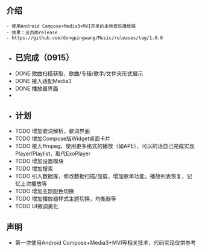 ## 介绍
	- 使用Android Compose+Media3+MVI开发的本地音乐播放器
	- 效果：见页面release
    - https://github.com/dongpingwang/Music/releases/tag/1.0.0
- ## 已完成（0915）
- DONE 歌曲扫描获取，歌曲/专辑/歌手/文件夹形式展示
- DONE 接入适配Media3
- DONE 播放器界面
-
- ## 计划
- TODO 增加歌词解析，歌词界面
- TODO 增加Compose版Widget桌面卡片
- TODO 接入ffmpeg，使用更多格式的播放（如APE），可以的话自己完成实现Player/Playlist，取代ExoPlayer
- TODO 增加设置模块
- TODO 增加搜索
- TODO 引入数据库，修改数据扫描/加载，增加歌单功能，播放列表恢复，记忆上次播放等
- TODO 增加主题配色切换
- TODO 增加播放器样式主题切换，均衡器等
- TODO UI微调美化


## 声明
- 第一次使用Android Compose+Media3+MVI等相关技术，代码实现仅供参考